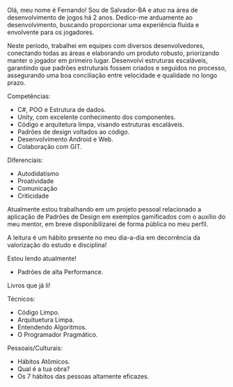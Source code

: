 Olá, meu nome é Fernando! Sou de Salvador-BA e atuo na área de desenvolvimento de jogos há 2 anos. Dedico-me arduamente ao desenvolvimento, buscando proporcionar uma experiência fluída e envolvente para os jogadores.

Neste período, trabalhei em equipes com diversos desenvolvedores, conectando todas as áreas e elaborando um produto robusto, priorizando manter o jogador em primeiro lugar. Desenvolvi estruturas escaláveis, garantindo que padrões estruturais fossem criados e seguidos no processo, assegurando uma boa conciliação entre velocidade e qualidade no longo prazo.

Competências:
- C#, POO e Estrutura de dados.
- Unity, com excelente conhecimento dos componentes.
- Código e arquitetura limpa, visando estruturas escaláveis.
- Padrões de design voltados ao código.
- Desenvolvimento Android e Web.
- Colaboração com GIT.

Diferenciais:
- Autodidatismo
- Proatividade
- Comunicação
- Criticidade

Atualmente estou trabalhando em um projeto pessoal relacionado a aplicação de Padrões de Design em exemplos gamificados com o auxílio do meu mentor, em breve disponibilizarei de forma pública no meu perfil.

A leitura é um hábito presente no meu dia-a-dia em decorrência da valorização do estudo e disciplina!

Estou lendo atualmente!
- Padrões de alta Performance.

Livros que já li!

Técnicos:
- Código Limpo.
- Arquituetura Limpa.
- Entendendo Algoritmos.
- O Programador Pragmático.

Pessoais/Culturais:
- Hábitos Atômicos.
- Qual é a tua obra?
- Os 7 hábitos das pessoas altamente eficazes.
